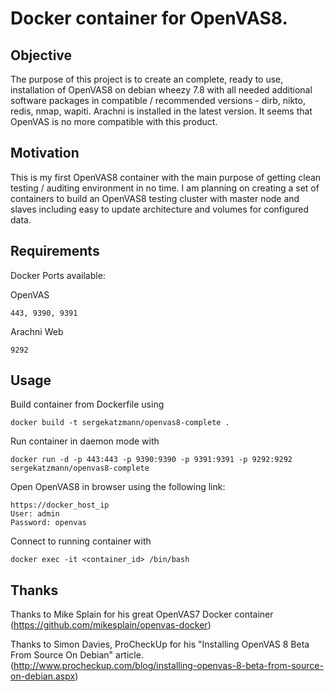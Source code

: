 # Docker container for OpenVAS8.
Objective
------------
The purpose of this project is to create an complete, ready to use, installation of OpenVAS8 on debian wheezy 7.8 with all needed additional software packages in compatible / recommended versions - dirb, nikto, redis, nmap, wapiti. Arachni is installed in the latest version. It seems that OpenVAS is no more compatible with this product.

Motivation
------------
This is my first OpenVAS8 container with the main purpose of getting clean testing / auditing environment in no time.
I am planning on creating a set of containers to build an OpenVAS8 testing cluster with master node and slaves including easy to update architecture and volumes for configured data.

Requirements
------------
Docker
Ports available: 

OpenVAS
```
443, 9390, 9391
```
Arachni Web
```
9292
```
Usage
-----

Build container from Dockerfile using
```
docker build -t sergekatzmann/openvas8-complete .
```

Run container in daemon mode with
```
docker run -d -p 443:443 -p 9390:9390 -p 9391:9391 -p 9292:9292 sergekatzmann/openvas8-complete
```

Open OpenVAS8 in browser using the following link:
```
https://docker_host_ip
User: admin
Password: openvas
```

Connect to running container with
```
docker exec -it <container_id> /bin/bash
```




Thanks
------
Thanks to Mike Splain for his great OpenVAS7 Docker container (https://github.com/mikesplain/openvas-docker)

Thanks to  Simon Davies, ProCheckUp for his "Installing OpenVAS 8 Beta From Source On Debian" article. (http://www.procheckup.com/blog/installing-openvas-8-beta-from-source-on-debian.aspx)
